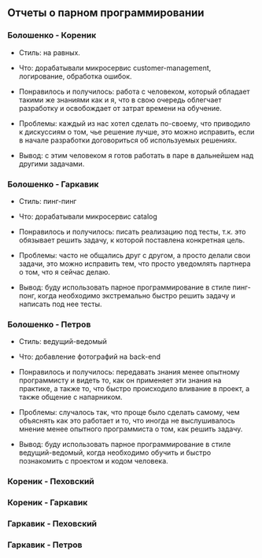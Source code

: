 ## Отчеты о парном программировании

### Болошенко - Кореник
- Стиль: на равных.

- Что: дорабатывали микросервис customer-management, логирование, обработка ошибок.

- Понравилось и получилось: работа с человеком, который обладает такими же знаниями как и я, 
что в свою очередь облегчает разработку и освобождает от затрат времени на обучение.

- Проблемы: каждый из нас хотел сделать по-своему, что приводило к дискуссиям о том, чье решение лучше, это можно исправить, если в начале разработки договориться об используемых решениях.
 
- Вывод: с этим человеком я готов работать в паре в дальнейшем над другими задачами. 

### Болошенко - Гаркавик
- Стиль: пинг-пинг

- Что: дорабатывали микросервис catalog 

- Понравилось и получилось: писать реализацию под тесты, т.к. это обязывает решить задачу, к которой поставлена конкретная цель.

- Проблемы: часто не общались друг с другом, а просто делали свои задачи, это можно исправить тем, что просто уведомлять партнера о том, что я сейчас делаю.

- Вывод: буду использовать парное программирование в стиле пинг-понг, когда необходимо экстремально быстро решить задачу и написать под нее тесты. 

### Болошенко - Петров
- Стиль: ведущий-ведомый

- Что: добавление фотографий на back-end

- Понравилось и получилось: передавать знания менее опытному программисту и видеть то, как он применяет эти знания на практике, а также то, что быстро происходило вливание в проект, а также общение с напарником.

- Проблемы: случалось так, что проще было сделать самому, чем объяснять как это работает и то, что иногда не выслушивалось мнение менее опытного программиста о том, как решить задачу.

- Вывод: буду использовать парное программирование в стиле ведущий-ведомый, когда необходимо обучить и быстро познакомить с проектом и кодом человека. 

### Кореник - Пеховский


### Кореник - Гаркавик


### Гаркавик - Пеховский


### Гаркавик - Петров
